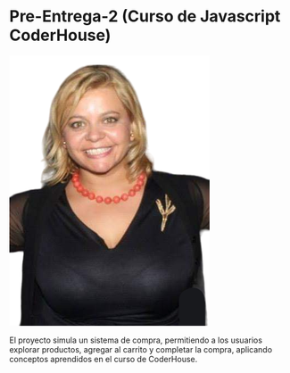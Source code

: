 # Pre-Entrega-2 (Curso de Javascript CoderHouse)

![](https://github.com/NicolasJNunez/Radio-FM-88.9/blob/main/img/adri-2.png?raw=true)

El proyecto simula un sistema de compra, permitiendo a los usuarios explorar productos, agregar al carrito y completar la compra, aplicando conceptos aprendidos en el curso de CoderHouse.